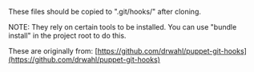 These files should be copied to ".git/hooks/" after cloning.

NOTE: They rely on certain tools to be installed.  You can use "bundle install"
in the project root to do this.

These are originally from:
[https://github.com/drwahl/puppet-git-hooks](https://github.com/drwahl/puppet-git-hooks)
